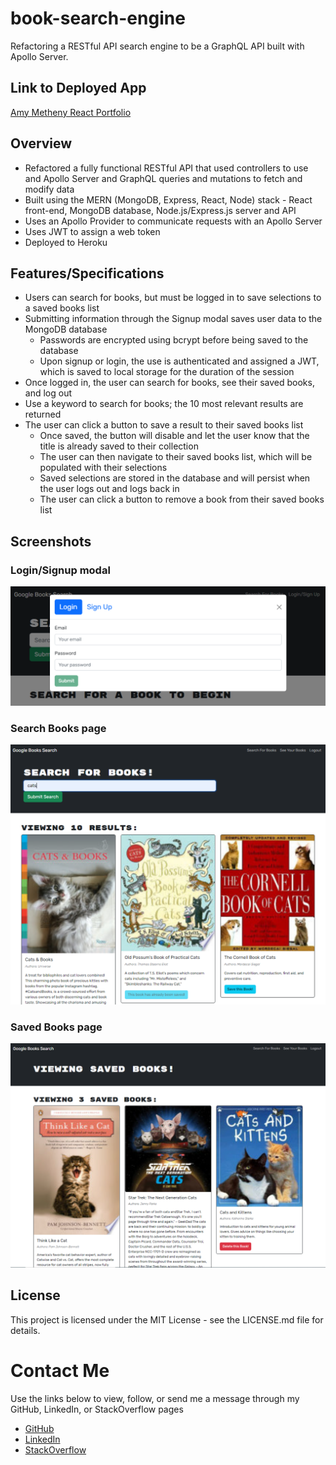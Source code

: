 # book-search-engine
Refactoring a RESTful API search engine to be a GraphQL API built with Apollo Server.

## Link to Deployed App
[Amy Metheny React Portfolio](https://purple-donkey-wings.herokuapp.com/)

## Overview
* Refactored a fully functional RESTful API that used controllers to use and Apollo Server and GraphQL queries and mutations to fetch and modify data
* Built using the MERN (MongoDB, Express, React, Node) stack - React front-end, MongoDB database, Node.js/Express.js server and API
* Uses an Apollo Provider to communicate requests with an Apollo Server
* Uses JWT to assign a web token
* Deployed to Heroku

## Features/Specifications
* Users can search for books, but must be logged in to save selections to a saved books list
* Submitting information through the Signup modal saves user data to the MongoDB database
  * Passwords are encrypted using bcrypt before being saved to the database
  * Upon signup or login, the use is authenticated and assigned a JWT, which is saved to local storage for the duration of the session
* Once logged in, the user can search for books, see their saved books, and log out
* Use a keyword to search for books; the 10 most relevant results are returned
* The user can click a button to save a result to their saved books list
  * Once saved, the button will disable and let the user know that the title is already saved to their collection
  * The user can then navigate to their saved books list, which will be populated with their selections
  * Saved selections are stored in the database and will persist when the user logs out and logs back in
  * The user can click a button to remove a book from their saved books list

## Screenshots

### Login/Signup modal
<img src="./client/src/images/Screenshot1.png">

### Search Books page
<img src="./client/src/images/Screenshot2.png">

### Saved Books page
<img src="./client/src/images/Screenshot3.png">


## License
This project is licensed under the MIT License - see the LICENSE.md file for details.

# Contact Me
Use the links below to view, follow, or send me a message through my GitHub, LinkedIn, or StackOverflow pages
- [GitHub](https://github.com/abmetheny)  
- [LinkedIn](https://www.linkedin.com/in/amy-metheny-8b1177276/)
- [StackOverflow](https://stackoverflow.com/users/21890121/amy)